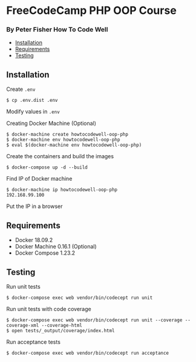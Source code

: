 # FreeCodeCamp PHP OOP Course
### By Peter Fisher How To Code Well

- [Installation](#installation)
- [Requirements](#requirements)
- [Testing](#testing)

## Installation
Create `.env` 
```
$ cp .env.dist .env
```
Modify values in `.env`

Creating Docker Machine (Optional)
```
$ docker-machine create howtocodewell-oop-php
$ docker-machine env howtocodewell-oop-php
$ eval $(docker-machine env howtocodewell-oop-php)
```

Create the containers and build the images
```
$ docker-compose up -d --build
```

Find IP of Docker machine
```
$ docker-machine ip howtocodewell-oop-php
192.168.99.100
```

Put the IP in a browser

## Requirements
- Docker 18.09.2
- Docker Machine 0.16.1 (Optional)
- Docker Compose 1.23.2 

## Testing
Run unit tests
```
$ docker-compose exec web vendor/bin/codecept run unit 
```

Run unit tests with code coverage
```
$ docker-compose exec web vendor/bin/codecept run unit --coverage --coverage-xml --coverage-html
$ open tests/_output/coverage/index.html
```

Run acceptance tests
```
$ docker-compose exec web vendor/bin/codecept run acceptance
```